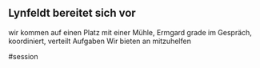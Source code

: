 ## Lynfeldt bereitet sich vor
wir kommen auf einen Platz mit einer Mühle, Ermgard grade im Gespräch, koordiniert, verteilt Aufgaben
Wir bieten an mitzuhelfen


#session 
